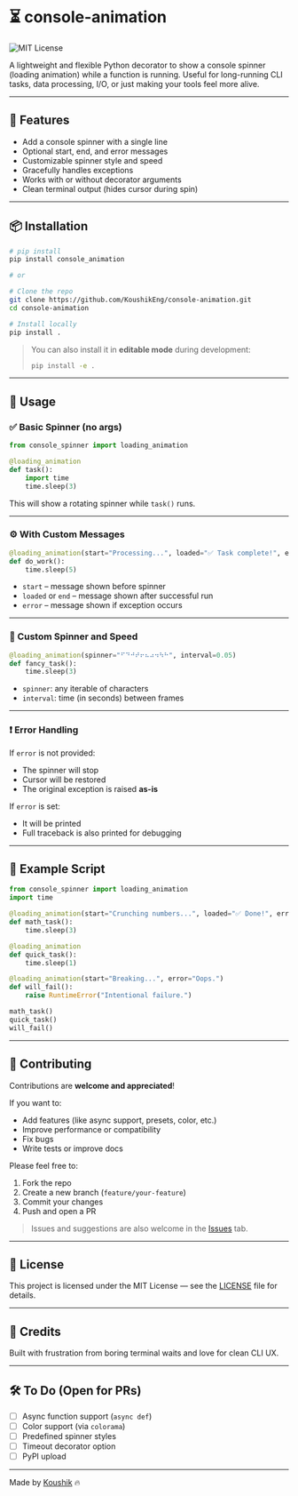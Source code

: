 # ⏳ console-animation

![MIT License](https://img.shields.io/badge/license-MIT-blue.svg)

A lightweight and flexible Python decorator to show a console spinner (loading animation) while a function is running. Useful for long-running CLI tasks, data processing, I/O, or just making your tools feel more alive.

---

## 🔧 Features

- Add a console spinner with a single line
- Optional start, end, and error messages
- Customizable spinner style and speed
- Gracefully handles exceptions
- Works with or without decorator arguments
- Clean terminal output (hides cursor during spin)

---

## 📦 Installation

```bash
# pip install
pip install console_animation

# or

# Clone the repo
git clone https://github.com/KoushikEng/console-animation.git
cd console-animation

# Install locally
pip install .
````

> You can also install it in **editable mode** during development:
>
> ```bash
> pip install -e .
> ```

---

## 🚀 Usage

### ✅ Basic Spinner (no args)

```python
from console_spinner import loading_animation

@loading_animation
def task():
    import time
    time.sleep(3)
```

This will show a rotating spinner while `task()` runs.

---

### ⚙️ With Custom Messages

```python
@loading_animation(start="Processing...", loaded="✅ Task complete!", error="❌ Something broke.")
def do_work():
    time.sleep(5)
```

* `start` – message shown before spinner
* `loaded` or `end` – message shown after successful run
* `error` – message shown if exception occurs

---

### 🎯 Custom Spinner and Speed

```python
@loading_animation(spinner="⠋⠙⠚⠞⠖⠦⠴⠲⠳⠓", interval=0.05)
def fancy_task():
    time.sleep(3)
```

* `spinner`: any iterable of characters
* `interval`: time (in seconds) between frames

---

### ❗ Error Handling

If `error` is not provided:

* The spinner will stop
* Cursor will be restored
* The original exception is raised **as-is**

If `error` is set:

* It will be printed
* Full traceback is also printed for debugging

---

## 🧪 Example Script

```python
from console_spinner import loading_animation
import time

@loading_animation(start="Crunching numbers...", loaded="✅ Done!", error="🔥 Failed.")
def math_task():
    time.sleep(3)

@loading_animation
def quick_task():
    time.sleep(1)

@loading_animation(start="Breaking...", error="Oops.")
def will_fail():
    raise RuntimeError("Intentional failure.")

math_task()
quick_task()
will_fail()
```

---

## 🤝 Contributing

Contributions are **welcome and appreciated**!

If you want to:

* Add features (like async support, presets, color, etc.)
* Improve performance or compatibility
* Fix bugs
* Write tests or improve docs

Please feel free to:

1. Fork the repo
2. Create a new branch (`feature/your-feature`)
3. Commit your changes
4. Push and open a PR

> Issues and suggestions are also welcome in the [Issues](https://github.com/KoushikEng/console-animation/issues) tab.

---

## 📄 License

This project is licensed under the MIT License — see the [LICENSE](./LICENSE) file for details.

---

## 🙌 Credits

Built with frustration from boring terminal waits and love for clean CLI UX.

---

## 🛠️ To Do (Open for PRs)

* [ ] Async function support (`async def`)
* [ ] Color support (via `colorama`)
* [ ] Predefined spinner styles
* [ ] Timeout decorator option
* [ ] PyPI upload

---

Made by [Koushik](https://github.com/KoushikEng) 🔥